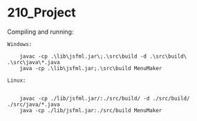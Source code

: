 # 210_Project

Compiling and running:

    Windows:

        javac -cp .\lib\jsfml.jar\;.\src\build -d .\src\build\ .\src\java\*.java
        java -cp .\lib\jsfml.jar;.\src\build MenuMaker

    Linux:


        javac -cp ./lib/jsfml.jar/:./src/build/ -d ./src/build/ ./src/java/*.java
        java -cp ./lib/jsfml.jar:./src/build MenuMaker

